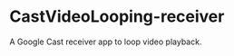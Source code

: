 CastVideoLooping-receiver
=========================

A Google Cast receiver app to loop video playback.
